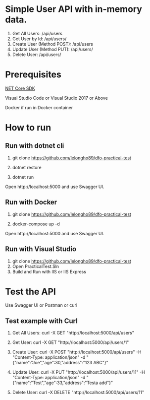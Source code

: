 # Simple User API with in-memory data.

1. Get All Users: /api/users
2. Get User by Id: /api/users/<id>
3. Create User (Method POST): /api/users
4. Update User (Method PUT): /api/users/<id>
5. Delete User: /api/users/<id>

# Prerequisites
  [NET Core SDK](https://dotnet.microsoft.com/download#/current)
  
  Visual Studio Code or Visual Studio 2017 or Above
  
  Docker if run in Docker container
  
# How to run
  
## Run with dotnet cli
1. git clone https://github.com/lelongho89/dfo-practical-test

2. dotnet restore

3. dotnet run

Open http://localhost:5000 and use Swagger UI.

## Run with Docker
1. git clone https://github.com/lelongho89/dfo-practical-test

2. docker-compose up -d

Open http://localhost:5000 and use Swagger UI.

## Run with Visual Studio
1. git clone https://github.com/lelongho89/dfo-practical-test
2. Open PracticalTest.Sln
3. Build and Run with IIS or IIS Express

# Test the API
Use Swagger UI or Postman or curl

## Test example with Curl
1. Get All Users: curl -X GET "http://localhost:5000/api/users"

2. Get User: curl -X GET "http://localhost:5000/api/users/1"

3. Create User: curl -X POST "http://localhost:5000/api/users" -H "Content-Type: application/json" -d "{\"name\":\"Joe\",\"age\":30,\"address\":\"123 ABC\"}"

4. Update User: curl -X PUT "http://localhost:5000/api/users/11" -H "Content-Type: application/json" -d "{\"name\":\"Test\",\"age\":33,\"address\":\"Testa add\"}"

5. Delete User: curl -X DELETE "http://localhost:5000/api/users/11"
